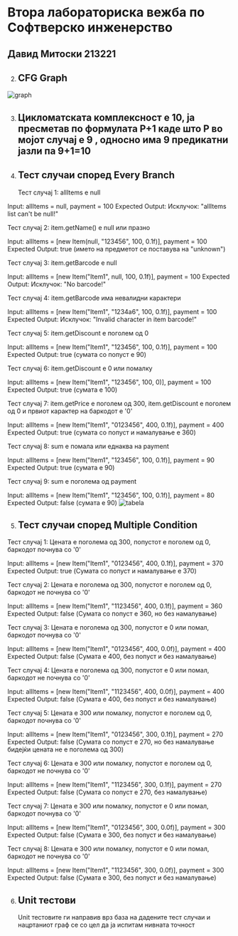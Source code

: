 # Втора лабораториска вежба по Софтверско инженерство
## Давид Митоски 213221

2. ## CFG Graph
![graph](https://github.com/DavidMitoski/SI_2024_lab2_213221/assets/165181489/38e0ca17-31b1-451b-9932-d67582c8374a)




3. ## Цикломатската комплексност е 10, ја пресметав по формулата Р+1 каде што Р во мојот случај е 9 , односно има 9 предикатни јазли па 9+1=10
4. ## Тест случаи според Every Branch
   Тест случај 1: allItems е null

Input: allItems = null, payment = 100
Expected Output: Исклучок: "allItems list can't be null!"

Тест случај 2: item.getName() е null или празно

Input: allItems = [new Item(null, "123456", 100, 0.1f)], payment = 100
Expected Output: true (името на предметот се поставува на "unknown")

Тест случај 3: item.getBarcode е null

Input: allItems = [new Item("Item1", null, 100, 0.1f)], payment = 100
Expected Output: Исклучок: "No barcode!"

Тест случај 4: item.getBarcode има невалидни карактери

Input: allItems = [new Item("Item1", "1234a6", 100, 0.1f)], payment = 100
Expected Output: Исклучок: "Invalid character in item barcode!"

Тест случај 5: item.getDiscount е поголем од 0

Input: allItems = [new Item("Item1", "123456", 100, 0.1f)], payment = 100
Expected Output: true (сумата со попуст е 90)

Тест случај 6: item.getDiscount е 0 или помалку

Input: allItems = [new Item("Item1", "123456", 100, 0)], payment = 100
Expected Output: true (сумата е 100)

Тест случај 7: item.getPrice е поголем од 300, item.getDiscount е поголем од 0 и првиот карактер на баркодот е '0'

Input: allItems = [new Item("Item1", "0123456", 400, 0.1f)], payment = 400
Expected Output: true (сумата со попуст и намалување е 360)

Тест случај 8: sum е помала или еднаква на payment

Input: allItems = [new Item("Item1", "123456", 100, 0.1f)], payment = 90
Expected Output: true (сумата е 90)

Тест случај 9: sum е поголема од payment

Input: allItems = [new Item("Item1", "123456", 100, 0.1f)], payment = 80
Expected Output: false (сумата е 90)
![tabela](https://github.com/DavidMitoski/SI_2024_lab2_213221/assets/165181489/fd83e622-cb1b-4541-aee4-9d137f507162)


5. ## Тест случаи според Multiple Condition


Тест случај 1: Цената е поголема од 300, попустот е поголем од 0, баркодот почнува со '0'

Input: allItems = [new Item("Item1", "0123456", 400, 0.1f)], payment = 370
Expected Output: true (Сумата со попуст и намалување е 370)


Тест случај 2: Цената е поголема од 300, попустот е поголем од 0, баркодот не почнува со '0'

Input: allItems = [new Item("Item1", "1123456", 400, 0.1f)], payment = 360
Expected Output: false (Сумата со попуст е 360, но без намалување)

Тест случај 3: Цената е поголема од 300, попустот е 0 или помал, баркодот почнува со '0'

Input: allItems = [new Item("Item1", "0123456", 400, 0.0f)], payment = 400
Expected Output: false (Сумата е 400, без попуст и без намалување)

Тест случај 4: Цената е поголема од 300, попустот е 0 или помал, баркодот не почнува со '0'

Input: allItems = [new Item("Item1", "1123456", 400, 0.0f)], payment = 400
Expected Output: false (Сумата е 400, без попуст и без намалување)

Тест случај 5: Цената е 300 или помалку, попустот е поголем од 0, баркодот почнува со '0'

Input: allItems = [new Item("Item1", "0123456", 300, 0.1f)], payment = 270
Expected Output: false (Сумата со попуст е 270, но без намалување бидејќи цената не е поголема од 300)

Тест случај 6: Цената е 300 или помалку, попустот е поголем од 0, баркодот не почнува со '0'

Input: allItems = [new Item("Item1", "1123456", 300, 0.1f)], payment = 270
Expected Output: false (Сумата со попуст е 270, без намалување)

Тест случај 7: Цената е 300 или помалку, попустот е 0 или помал, баркодот почнува со '0'

Input: allItems = [new Item("Item1", "0123456", 300, 0.0f)], payment = 300
Expected Output: false (Сумата е 300, без попуст и без намалување)

Тест случај 8: Цената е 300 или помалку, попустот е 0 или помал, баркодот не почнува со '0'

Input: allItems = [new Item("Item1", "1123456", 300, 0.0f)], payment = 300
Expected Output: false (Сумата е 300, без попуст и без намалување)

6. ## Unit тестови
   Unit тестовите ги направив врз база на дадените тест случаи и нацртаниот граф се со цел да ја испитам нивната точност
